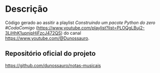 # Descrição

Código gerado ao assitir a playlist *Construindo um pacote Python do zero #CodaComigo* (https://www.youtube.com/playlist?list=PLOQgLBuj2-3LiHhK1upnjpHiFzcJ472QS) do canal https://www.youtube.com/@Dunossauro.

## Repositório oficial do projeto

https://github.com/dunossauro/notas-musicais
